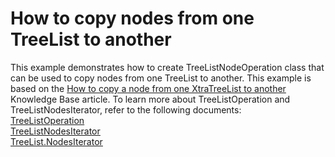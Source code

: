 # How to copy nodes from one TreeList to another


<p>This example demonstrates how to create TreeListNodeOperation class that can be used to copy nodes from one TreeList to another. This example is based on the <a href="https://www.devexpress.com/Support/Center/p/A411">How to copy a node from one XtraTreeList to another</a> Knowledge Base article. To learn more about TreeListOperation and TreeListNodesIterator, refer to the following documents:<br />
<a href="http://documentation.devexpress.com/#WindowsForms/clsDevExpressXtraTreeListNodesOperationsTreeListOperationtopic"><u>TreeListOperation</u></a><br />
<a href="http://documentation.devexpress.com/#WindowsForms/clsDevExpressXtraTreeListNodesOperationsTreeListNodesIteratortopic"><u>TreeListNodesIterator</u></a><br />
<a href="http://documentation.devexpress.com/#WindowsForms/DevExpressXtraTreeListTreeList_NodesIteratortopic"><u>TreeList.NodesIterator</u></a></p>

<br/>


